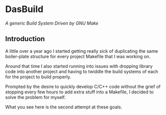 # DasBuild
*A generic Build System Driven by GNU Make*

## Introduction

A little over a year ago I started getting really sick of duplicating the
same boiler-plate structure for every project Makefile that I was working on.

Around that time I also started running into issues with dropping library code
into another project and having to twiddle the build systems of each for
the project to build properly.

Prompted by the desire to quickly develop C/C++ code without the grief of
stopping every few hours to add extra stuff into a Makefile, I decided to solve
the problem for myself.

What you see here is the second attempt at these goals.


